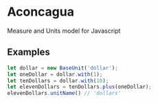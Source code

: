 # Aconcagua
Measure and Units model for Javascript

## Examples

```javascript
let dollar = new BaseUnit('dollar');
let oneDollar = dollar.with(1);
let tenDollars = dollar.with(10);
let elevenDollars = tenDollars.plus(oneDollar);
elevenDollars.unitName() // 'dollars'
```